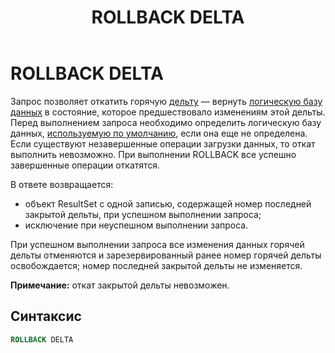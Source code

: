 ﻿---
layout: default
title: ROLLBACK DELTA
nav_order: 27
parent: Запросы SQL+
grand_parent: Справочная информация
has_children: false
has_toc: false
---

# ROLLBACK DELTA

Запрос позволяет откатить горячую [дельту](../../../Обзор_понятий_компонентов_и_связей/Основные_понятия/Дельта/Дельта.md) — 
вернуть [логическую базу данных](../../../Обзор_понятий_компонентов_и_связей/Основные_понятия/Логическая_база_данных/Логическая_база_данных.md) 
в состояние, которое предшествовало изменениям этой дельты. Перед выполнением запроса необходимо 
определить логическую базу данных, [используемую по умолчанию](../../../Работа_с_системой/Другие_функции/Определение_логической_БД_по_умолчанию/Определение_логической_БД_по_умолчанию.md), 
если она еще не определена. Если существуют незавершенные операции загрузки данных, то откат выполнить невозможно. При выполнении ROLLBACK все успешно завершенные операции откатятся.

В ответе возвращается:
*   объект ResultSet c одной записью, содержащей номер последней закрытой дельты, при успешном выполнении 
    запроса;
*   исключение при неуспешном выполнении запроса.

При успешном выполнении запроса все изменения данных горячей дельты отменяются и зарезервированный ранее 
номер горячей дельты освобождается; номер последней закрытой дельты не изменяется.

**Примечание:** откат закрытой дельты невозможен.

## Синтаксис

```sql
ROLLBACK DELTA
```